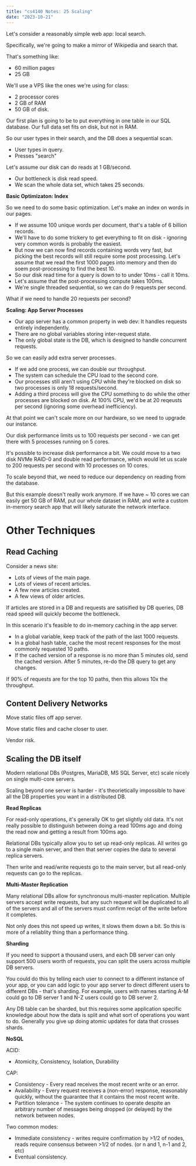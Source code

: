 ```yaml
---
title: "cs4140 Notes: 25 Scaling"
date: "2023-10-21"
---
```


Let's consider a reasonably simple web app: local search.

Specifically, we're going to make a mirror of Wikipedia and
search that.

That's something like:

 - 60 million pages
 - 25 GB

We'll use a VPS like the ones we're using for class:

 - 2 processor cores
 - 2 GB of RAM
 - 50 GB of disk.

Our first plan is going to be to put everything in one table in our
SQL database. Our full data set fits on disk, but not in RAM.

So our user types in their search, and the DB does a sequential scan.

 - User types in query.
 - Presses "search"

Let's assume our disk can do reads at 1 GB/second.

 - Our bottleneck is disk read speed.
 - We scan the whole data set, which takes 25 seconds.

**Basic Optimizaton: Index**

So we need to do some basic optimization. Let's make an index on words
in our pages.

 - If we assume 100 unique words per document, that's a table of 6 billion
   records.
 - We'll have to do some trickery to get everything to fit on disk -
   ignoring very common words is probably the easiest.
 - But now we can now find records containing words very fast, but
   picking the best records will still require some post processing.
   Let's assume that we read the first 1000 pages into memory and then
   do soem post-processing to find the best 10.
 - So our disk read time for a query is down to to under 10ms - call it 10ms.
 - Let's assume that the post-processing compute takes 100ms.
 - We're single threaded sequential, so we can do 9 requests per second.

What if we need to handle 20 requests per second?

**Scaling: App Server Processes**

 - Our app server has a common property in web dev: It handles
   requests entirely independently.
 - There are no global variables storing inter-request state.
 - The only global state is the DB, which is designed to handle
   concurrent requests.

So we can easily add extra server processes.

 - If we add one process, we can double our throughput.
 - The system can schedule the CPU load to the second core.
 - Our processes still aren't using CPU while they're blocked on disk
   so two processes is only 18 requests/second.
 - Adding a third process will give the CPU something to do while
   the other processes are blocked on disk. At 100% CPU, we'd be at
   20 reqeusts per second (ignoring some overhead inefficiency).

At that point we can't scale more on our hardware, so we need to
upgrade our instance.

Our disk performance limits us to 100 requests per second - we can get
there with 5 processes running on 5 cores.

It's possible to increase disk performance a bit. We could move to a
two disk NVMe RAID-0 and double read performance, which would let us
scale to 200 requests per second with 10 processes on 10 cores.

To scale beyond that, we need to reduce our dependency on reading from
the database.

But this example doesn't really work anymore. If we have ~ 10 cores we
can easily get 50 GB of RAM, put our whole dataset in RAM, and write a
custom in-memory search app that will likely saturate the network
interface.

# Other Techniques

## Read Caching

Consider a news site:

 - Lots of views of the main page.
 - Lots of views of recent articles.
 - A few new articles created.
 - A few views of older articles.

If articles are stored in a DB and requests are satisified by DB
queries, DB read speed will quickly become the bottleneck.

In this scenario it's feasible to do in-memory caching in the app
server.

 - In a global variable, keep track of the path of the last 1000 requests.
 - In a global hash table, cache the most recent responses for the
   most commonly requested 10 paths.
 - If the cached version of a response is no more than 5 minutes old, send the
   cached version. After 5 minutes, re-do the DB query to get any changes.

If 90% of requests are for the top 10 paths, then this allows 10x the
throughput.

## Content Delivery Networks

Move static files off app server.

Move static files and cache closer to user.

Vendor risk.

## Scaling the DB itself

Modern relational DBs (Postgres, MariaDB, MS SQL Server, etc) scale
nicely on single multi-core servers.

Scaling beyond one server is harder - it's theorietically impossible
to have all the DB properties you want in a distributed DB.


**Read Replicas**

For read-only operations, it's generally OK to get slightly old data.
It's not really possible to distinguish between doing a read 100ms ago
and doing the read now and getting a result from 100ms ago.

Relational DBs typically allow you to set up read-only replicas. All
writes go to a single main server, and then that server copies the data
to several replica servers.

Then write and read/write requests go to the main server, but all
read-only requests can go to the replicas.


**Multi-Master Replication**

Many relational DBs allow for synchronous multi-master replication.
Multiple servers accept write requests, but any such request will be
duplicated to all of the servers and all of the servers must confirm
recipt of the write before it completes.

Not only does this not speed up writes, it slows them down a bit. So
this is more of a reliablity thing than a performance thing.


**Sharding**

If you need to support a thousand users, and each DB server can only
support 500 users worth of requests, you can split the users across
multiple DB servers.

You could do this by telling each user to connect to a different
instance of your app, or you can add logic to your app server to
direct different users to different DBs - that's sharding. For
example, users with names starting A-M could go to DB server 1 and N-Z
users could go to DB server 2.

Any DB table can be sharded, but this requires some application
specific knowledge about how the data is split and what sort of
operations you want to do. Generally you give up doing atomic updates
for data that crosses shards.


**NoSQL**

ACID:

 - Atomicity, Consistency, Isolation, Durability

CAP:

 - Consistency - Every read receives the most recent write or an error.
 - Availability - Every request receives a (non-error) response,
   reasonably quickly, without the guarantee that it contains the most
   recent write.
 - Partition tolerance - The system continues to operate despite an
   arbitrary number of messages being dropped (or delayed) by the
   network between nodes.

Two common modes:

 - Immediate consistency - writes require confirmation by >1/2 of nodes,
   reads require consensus between >1/2 of nodes. (or n and 1, n-1 and 2, etc)
 - Eventual consistency.
